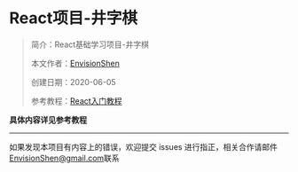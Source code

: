 # React项目-井字棋

> 简介：React基础学习项目-井字棋
>
> 本文作者：[EnvisionShen](https://github.com/MrEnvision)
>
> 创建日期：2020-06-05
>
> 参考教程：[React入门教程](https://react.docschina.org/tutorial/tutorial.html)



**具体内容详见参考教程**



------

如果发现本项目有内容上的错误，欢迎提交 issues 进行指正，相关合作请邮件<a href="mailto:EnvisionShen@gmail.com">EnvisionShen@gmail.com</a>联系

